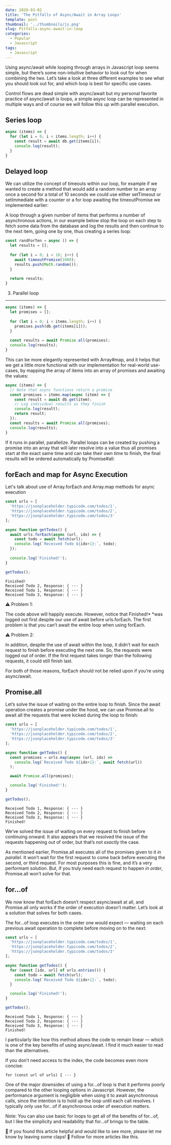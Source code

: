 ```yaml
---
date: 2020-03-02
title: 'The Pitfalls of Async/Await in Array Loops'
template: post
thumbnail: '../thumbnails/js.png'
slug: Pitfalls-async-await-in-loop
categories:
  - Popular
  - Javascript
tags:
  - Javascript
---
```


Using async/await while looping through arrays in Javascript loop seems simple, but there’s some non-intuitive behavior to look out for when combining the two. Let’s take a look at three different examples to see what you should look out for, and which loop is best for specific use cases.

Control flows are dead simple with async/await but my personal favorite practice of async/await is loops, a simple async loop can be represented in multiple ways and of course we will follow this up with parallel execution.

Series loop
--------------

```javascript
async (items) => {
  for (let i = 0; i < items.length; i++) {
    const result = await db.get(items[i]);
    console.log(result);
  }
}
```

Delayed loop
---------------

We can utilize the concept of timeouts within our loop, for example if we wanted to create a method that would add a random number to an array once a second for a total of 10 seconds we could use either setTimeout or setImmediate with a counter or a for loop awaiting the timeoutPromise we implemented earlier:

A loop through a given number of items that performs a number of asynchronous actions, in our example below stop the loop on each step to fetch some data from the database and log the results and then continue to the next item, going one by one, thus creating a series loop:
```javascript
const randForTen = async () => {
  let results = [];
  
  for (let i = 0; i < 10; i++) {
    await timeoutPromise(1000);
    results.push(Math.random());
  }
  
  return results;
}
```

3. Parallel loop
----------------

```javascript
async (items) => {
  let promises = [];
  
  for (let i = 0; i < items.length; i++) {
    promises.push(db.get(items[i]));
  }
  
  const results = await Promise.all(promises);
  console.log(results);
}
```
This can be more elegantly represented with Array#map, and it helps that we get a little more functional with our implementation for real-world use-cases, by mapping the array of items into an array of promises and awaiting the values:

```javascript
async (items) => {
  // Note that async functions return a promise
  const promises = items.map(async (item) => {
    const result = await db.get(item);
    // Log individual results as they finish
    console.log(result);
    return result;
  });
  const results = await Promise.all(promises);
  console.log(results);
}
```
If it runs in parallel, parallelize. Parallel loops can be created by pushing a promise into an array that will later resolve into a value thus all promises start at the exact same time and can take their own time to finish, the final results will be ordered automatically by Promise#all:


## forEach and map for Async Execution

Let's talk about use of Array.forEach and Array.map methods for async execution 

```javascript
const urls = [
  'https://jsonplaceholder.typicode.com/todos/1',
  'https://jsonplaceholder.typicode.com/todos/2',
  'https://jsonplaceholder.typicode.com/todos/3'
];

async function getTodos() {
  await urls.forEach(async (url, idx) => { 
    const todo = await fetch(url);
    console.log(`Received Todo ${idx+1}:`, todo);
  });
  
  console.log('Finished!');
}

getTodos();
```
    Finished!
    Received Todo 2, Response: { ··· }
    Received Todo 1, Response: { ··· }
    Received Todo 3, Response: { ··· }

⚠️ Problem 1:

The code above will happily execute. However, notice that Finished!* *was logged out first despite our use of await before urls.forEach. The first problem is that you can’t await the entire loop when using forEach.

⚠️ ️Problem 2:

In addition, despite the use of await within the loop, it didn’t wait for each request to finish before executing the next one. So, the requests were logged out of order. If the first request takes longer than the following requests, it could still finish last.

For both of those reasons, forEach should not be relied upon if you’re using async/await.


## Promise.all

Let’s solve the issue of waiting on the entire loop to finish. Since the await operation creates a promise under the hood, we can use Promise.all to await all the requests that were kicked during the loop to finish:

```javascript
const urls = [
  'https://jsonplaceholder.typicode.com/todos/1',
  'https://jsonplaceholder.typicode.com/todos/2',
  'https://jsonplaceholder.typicode.com/todos/3'
];

async function getTodos() {
  const promises = urls.map(async (url, idx) => 
    console.log(`Received Todo ${idx+1}:`, await fetch(url))
  );

  await Promise.all(promises);

  console.log('Finished!');
}

getTodos();
```
    Received Todo 1, Response: { ··· }
    Received Todo 2, Response: { ··· }
    Received Todo 3, Response: { ··· }
    Finished!

We’ve solved the issue of waiting on every request to finish before continuing onward. It also appears that we resolved the issue of the requests happening out of order, but that’s not *exactly* the case.

As mentioned earlier, Promise.all executes all of the promises given to it *in parallel*. It won’t wait for the first request to come back before executing the second, or third request. For most purposes this is fine, and it’s a very performant solution. But, if you truly need each request to happen *in order*, Promise.all won’t solve for that.


## for...of

We now know that forEach doesn’t respect async/await at all, and Promise.all only works if the order of execution doesn’t matter. Let’s look at a solution that solves for both cases.

The for...of loop executes in the order one would expect — waiting on each previous await operation to complete before moving on to the next:

```javascript
const urls = [
  'https://jsonplaceholder.typicode.com/todos/1',
  'https://jsonplaceholder.typicode.com/todos/2',
  'https://jsonplaceholder.typicode.com/todos/3'
];

async function getTodos() {
  for (const [idx, url] of urls.entries()) {
    const todo = await fetch(url);
    console.log(`Received Todo ${idx+1}:`, todo);
  }

  console.log('Finished!');
}

getTodos();
```

    Received Todo 1, Response: { ··· }
    Received Todo 2, Response: { ··· }
    Received Todo 3, Response: { ··· }
    Finished!

I particularly like how this method allows the code to remain linear — which is one of the key benefits of using async/await. I find it much easier to read than the alternatives.

If you don’t need access to the index, the code becomes even more concise:

    for (const url of urls) { ··· }

One of the major downsides of using a for...of loop is that it performs poorly compared to the other looping options in Javascript. However, the performance argument is negligible when using it to await asynchronous calls, since the intention is to hold up the loop until each call resolves. I typically only use for...of if asynchronous order of execution matters.

Note: You can also use basic for loops to get all of the benefits of for...of, but I like the simplicity and readability that for...of brings to the table.

👏 If you found this article helpful and would like to see more, please let me know by leaving some claps! 🔗 Follow for more articles like this.

